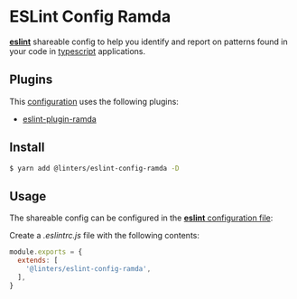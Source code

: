 # ESLint Config Ramda

[**eslint**](https://github.com/eslint/eslint) shareable config to help you identify and report on patterns found in your code in [typescript](https://github.com/microsoft/TypeScript) applications.

## Plugins

This [configuration](https://github.com/linters-resources/eslint-config-ramda/blob/master/index.js) uses the following plugins:

- [eslint-plugin-ramda](https://github.com/ramda/eslint-plugin-ramda)

## Install

```bash
$ yarn add @linters/eslint-config-ramda -D
```

## Usage

The shareable config can be configured in the [**eslint** configuration file](https://eslint.org/docs/user-guide/configuring):

Create a _.eslintrc.js_ file with the following contents:

```js
module.exports = {
  extends: [
    '@linters/eslint-config-ramda',
  ],
}
```
